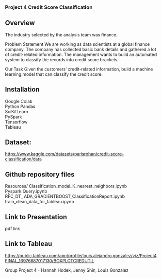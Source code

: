 
### Project 4 Credit Score Classification

## Overview
The industry selected by the analysis team was finance.

Problem Statement
We are working as data scientists at a global finance company. The company has collected basic bank details and gathered a lot of credit-related information. The management wants to build an automated system to classify the records into credit score brackets.

Our Task
Given the customers’ credit-related information, build a machine learning model that can classify the credit score.

## Installation
Google Colab   
Python Pandas    
SciKitLearn    
PySpark    
Tensorflow       
Tableau

## Dataset:    
https://www.kaggle.com/datasets/parisrohan/credit-score-classification/data

## Github repository files
Resources/
Classification_model_K_nearest_neighbors.ipynb    
Pyspark Query.ipynb    
RFC_DT_ ADA_GRADIENTBOOST_ClassificationReport.ipynb     
train_clean_data_for_tableau.ipynb    

## Link to Presentation    
pdf link

## Link to Tableau
https://public.tableau.com/app/profile/louis.alejandro.gonzalez/viz/Project4FINAL_16976687017130/BOXPLOTCREDUTIL

Group Project 4 - Hannah Hodek, Jenny Shin, Louis Gonzalez


